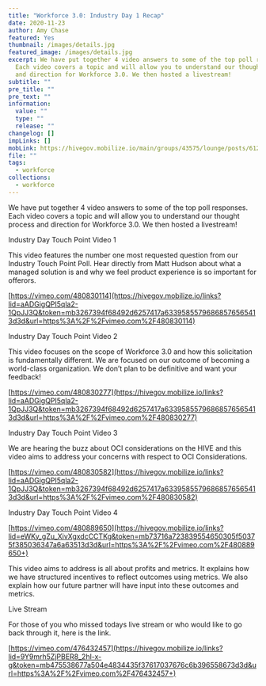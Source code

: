 ```yaml
---
title: "Workforce 3.0: Industry Day 1 Recap"
date: 2020-11-23
author: Amy Chase
featured: Yes
thumbnail: /images/details.jpg
featured_image: /images/details.jpg
excerpt: We have put together 4 video answers to some of the top poll responses.
  Each video covers a topic and will allow you to understand our thought process
  and direction for Workforce 3.0. We then hosted a livestream!
subtitle: ""
pre_title: ""
pre_text: ""
information:
  value: ""
  type: ""
  release: ""
changelog: []
impLinks: []
mobLink: https://hivegov.mobilize.io/main/groups/43575/lounge/posts/612153?tab=comment
file: ""
tags:
  - workforce
collections:
  - workforce
---
```

We have put together 4 video answers to some of the top poll responses. Each video covers a topic and will allow you to understand our thought process and direction for Workforce 3.0. We then hosted a livestream!



Industry Day Touch Point Video 1

This video features the number one most requested question from our Industry Touch Point Poll. Hear directly from Matt Hudson about what a managed solution is and why we feel product experience is so important for offerors.

[https://vimeo.com/480830114](https://hivegov.mobilize.io/links?lid=aADGigQPI5qla2-1QpJJ3Q&token=mb3267394f68492d6257417a63395855796868576565413d3d&url=https%3A%2F%2Fvimeo.com%2F480830114)

Industry Day Touch Point Video 2

This video focuses on the scope of Workforce 3.0 and how this solicitation is fundamentally different. We are focused on our outcome of becoming a world-class organization. We don’t plan to be definitive and want your feedback!

[https://vimeo.com/480830277](https://hivegov.mobilize.io/links?lid=aADGigQPI5qla2-1QpJJ3Q&token=mb3267394f68492d6257417a63395855796868576565413d3d&url=https%3A%2F%2Fvimeo.com%2F480830277)

Industry Day Touch Point Video 3

We are hearing the buzz about OCI considerations on the HIVE and this video aims to address your concerns with respect to OCI Considerations.

[https://vimeo.com/480830582](https://hivegov.mobilize.io/links?lid=aADGigQPI5qla2-1QpJJ3Q&token=mb3267394f68492d6257417a63395855796868576565413d3d&url=https%3A%2F%2Fvimeo.com%2F480830582)

Industry Day Touch Point Video 4

[https://vimeo.com/480889650](https://hivegov.mobilize.io/links?lid=eWKy_gZu_XivXgxdcCCTKg&token=mb73716a723839554650305f50375f385036347a6a63513d3d&url=https%3A%2F%2Fvimeo.com%2F480889650+)

This video aims to address is all about profits and metrics. It explains how we have structured incentives to reflect outcomes using metrics. We also explain how our future partner will have input into these outcomes and metrics.

Live Stream

For those of you who missed todays live stream or who would like to go back through it, here is the link.

[https://vimeo.com/476432457](https://hivegov.mobilize.io/links?lid=9Y9mrh5ZjPBER8_2hl-x-g&token=mb475538677a504e4834435f37617037676c6b396558673d3d&url=https%3A%2F%2Fvimeo.com%2F476432457+)